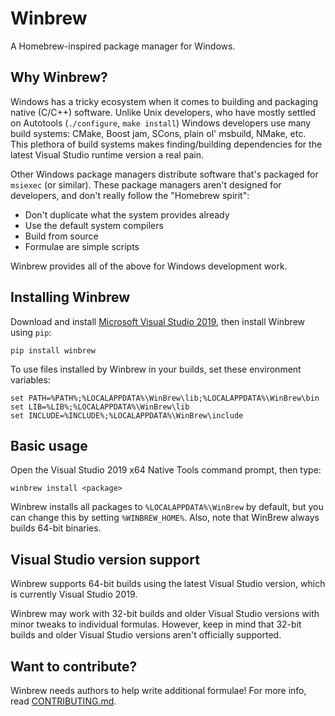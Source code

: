 Winbrew
=======

A Homebrew-inspired package manager for Windows.

Why Winbrew?
------------

Windows has a tricky ecosystem when it comes to building and packaging native
(C/C++) software. Unlike Unix developers, who have mostly settled on Autotools
(`./configure`, `make install`) Windows developers use many build systems:
CMake, Boost jam, SCons, plain ol' msbuild, NMake, etc. This plethora of build
systems makes finding/building dependencies for the latest Visual Studio
runtime version a real pain.

Other Windows package managers distribute software that's packaged for
`msiexec` (or similar). These package managers aren't designed for developers,
and don't really follow the "Homebrew spirit":

* Don't duplicate what the system provides already
* Use the default system compilers
* Build from source
* Formulae are simple scripts

Winbrew provides all of the above for Windows development work.


Installing Winbrew
------------------

Download and install [Microsoft Visual Studio 2019](http://www.visualstudio.com/),
then install Winbrew using `pip`:

    pip install winbrew

To use files installed by Winbrew in your builds, set these environment variables:

    set PATH=%PATH%;%LOCALAPPDATA%\WinBrew\lib;%LOCALAPPDATA%\WinBrew\bin
    set LIB=%LIB%;%LOCALAPPDATA%\WinBrew\lib
    set INCLUDE=%INCLUDE%;%LOCALAPPDATA%\WinBrew\include


Basic usage
-----------

Open the Visual Studio 2019 x64 Native Tools command prompt, then type:

    winbrew install <package>

Winbrew installs all packages to `%LOCALAPPDATA%\WinBrew` by default, but you can
change this by setting `%WINBREW_HOME%`. Also, note that WinBrew always
builds 64-bit binaries.


Visual Studio version support
-----------------------------

Winbrew supports 64-bit builds using the latest Visual Studio version, which is
currently Visual Studio 2019.

Winbrew may work with 32-bit builds and older Visual Studio versions with minor
tweaks to individual formulas. However, keep in mind that 32-bit builds and
older Visual Studio versions aren't officially supported.

Want to contribute?
-------------------

Winbrew needs authors to help write additional formulae! For more info, read
[CONTRIBUTING.md](https://github.com/mfichman/winbrew/blob/master/CONTRIBUTING.md).


